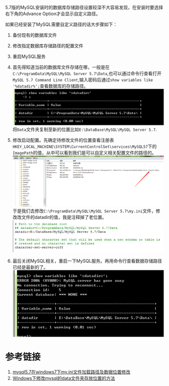 5.7版的MySQL安装时的数据库存储路径设置较深不大容易发现，在安装时要选择右下角的Advance Option才会显示自定义路径。

如果已经安装了MySQL需要自定义路径的话大步骤如下：
1. 备份现有的数据库文件
2. 修改指定数据库存储路径的配置文件
3. 重启MySQL服务

1. 首先得知道当前的数据库文件存储在哪，一般是在`C:\ProgramData\MySQL\MySQL Server 5.7\Data`,也可以通过命令行查看打开`MySQL 5.7 Command Line Client`,输入密码后通过`show variables like '%datadir%‘;`查看数据库的存储路径。
![20171213114454.png](../../../Pictures/201712/20171213114454.png)
将`Data`文件夹复制至新的位置比如`E:\DataBase\MySQL\MySQL Server 5.7`.
2. 修改启动配置。先确定待修改文件的位置查看注册表`HKEY_LOCAL_MACHINE\SYSTEM\CurrentControlSet\services\MySQL57`下的`ImagePath`的值，从中可以看到我们是可以自定义相关配置文件的路径的。
![20171213115324.png](../../../Pictures/201712/20171213115324.png)  
于是我们去修改`C:\ProgramData\MySQL\MySQL Server 5.7\my.ini`文件，修改改文件的datadir的值，我是注释掉了老位置。
![20171213115514.png](../../../Pictures/201712/20171213115514.png)
3. 最后关闭MySQL相关，重启一下MySQL服务。再用命令行查看数据存储路径已经是最新的了。
![20171213115738.png](../../../Pictures/201712/20171213115738.png)  

# 参考链接
1. [ mysql5.7在windows7下my.ini文件加载路径及数据位置修改](http://blog.csdn.net/qq_27680317/article/details/71107934)
2. [Windows下修改mysql的data文件夹存放位置的方法](http://www.jb51.net/article/47903.htm)